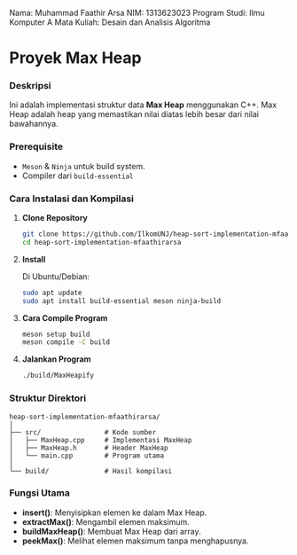Nama: Muhammad Faathir Arsa
NIM: 1313623023
Program Studi: Ilmu Komputer A
Mata Kuliah: Desain dan Analisis Algoritma

# Proyek Max Heap

### Deskripsi
Ini adalah implementasi struktur data **Max Heap** menggunakan C++. Max Heap adalah heap yang memastikan nilai diatas lebih besar dari nilai bawahannya.

### Prerequisite
- `Meson` & `Ninja` untuk build system.
- Compiler dari `build-essential`

### Cara Instalasi dan Kompilasi

1. **Clone Repository**

   ```bash
   git clone https://github.com/IlkomUNJ/heap-sort-implementation-mfaathirarsa.git
   cd heap-sort-implementation-mfaathirarsa
   ```

2. **Install**

   Di Ubuntu/Debian:

   ```bash
   sudo apt update
   sudo apt install build-essential meson ninja-build
   ```

3. **Cara Compile Program**

   ```bash
   meson setup build
   meson compile -C build
   ```

4. **Jalankan Program**

   ```bash
   ./build/MaxHeapify
   ```

### Struktur Direktori

```
heap-sort-implementation-mfaathirarsa/
│
├── src/                # Kode sumber
│   ├── MaxHeap.cpp     # Implementasi MaxHeap
│   ├── MaxHeap.h       # Header MaxHeap
│   └── main.cpp        # Program utama
│
└── build/              # Hasil kompilasi
```

### Fungsi Utama
- **insert()**: Menyisipkan elemen ke dalam Max Heap.
- **extractMax()**: Mengambil elemen maksimum.
- **buildMaxHeap()**: Membuat Max Heap dari array.
- **peekMax()**: Melihat elemen maksimum tanpa menghapusnya.